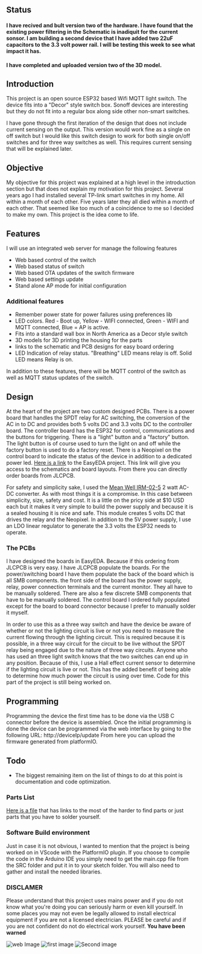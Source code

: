 ## Status
#### I have recived and bult version two of the hardware. I have found that the existing power filtering in the Schematic is inadiquit for the current sonsor. I am building a second device that I have added two 22uF capacitors to the 3.3 volt power rail. I will be testing this week to see what impact it has. 
#### I have completed and uploaded version two of the 3D model.

## Introduction
This project is an open source ESP32 based Wifi MQTT light switch. The device fits into a "Decor" style switch box. Sonoff devices are interesting but they do not fit into a regular box along side other non-smart switches.

I have gone through the first iteration of the design that does not include current sensing on the output. This version would work fine as a single on off switch but I would like this switch design to work for both single on/off switches and for three way switches as well. This requires current sensing that will be explained later.

## Objective
My objective for this project was explained at a high level in the introduction section but that does not explain my motivation for this project. Several years ago I had installed several TP-link smart switches in my home. All within a month of each other. Five years later they all died within a month of each other. That seemed like too much of a coincidence to me so I decided to make my own. This project is the idea come to life.

## Features
I will use an integrated web server for manage the following features
 * Web based control of the switch
 * Web based status of switch
 * Web based OTA updates of the switch firmware
 * Web based settings update
 * Stand alone AP mode for initial configuration

### Additional features 
 * Remember power state for power failures using preferences lib
 * LED colors. Red - Boot up, Yellow - WIFI connected, Green - WIFI and MQTT connected, Blue = AP is active.
 * Fits into a standard wall box in North America as a Decor style switch
 * 3D models for 3D printing the housing for the parts
 * links to the schematic and PCB designs for easy board ordering
 * LED Indication of relay status. "Breathing" LED means relay is off. Solid LED means Relay is on.

 In addition to these features, there will be MQTT control of the switch as well as MQTT status updates of the switch.

## Design
At the heart of the project are two custom designed PCBs. There is a power board that handles the SPDT relay for AC switching, the conversion of the AC in to DC and provides both 5 volts DC and 3.3 volts DC to the controller board. The controller board has the ESP32 for control, communications and the buttons for triggering. There is a "light" button and a "factory" button. The light button is of course used to turn the light on and off while the factory button is used to do a factory reset. There is a Neopixel on the control board to indicate the status of the device in addition to a dedicated power led. [Here is a link](https://oshwlab.com/bhboyle/esp32-light-switch) to the EasyEDA project. This link will give you access to the schematics and board layouts. From there you can directly order boards from JLCPCB.

For safety and simplicity sake, I used the [Mean Well IRM-02-5](https://www.digikey.ca/en/products/detail/mean-well-usa-inc/IRM-02-5/7704628?s=N4IgTCBcDaIIwA4BsSC0BmADJgnKgcgCIgC6AvkA) 2 watt AC-DC converter. As with most things it is a compromise. In this case between simplicity, size, safety and cost. It is a little on the pricy side at $10 USD each but it makes it very simple to build the power supply and because it is a sealed housing it is nice and safe. This module creates 5 volts DC that drives the relay and the Neopixel. In addition to the 5V power supply, I use an LDO linear regulator to generate the 3.3 volts the ESP32 needs to operate.

### The PCBs
I have designed the boards in EasyEDA. Because if this ordering from JLCPCB is very easy. I have JLCPCB populate the boards. For the power/switching board I have them populate the back of the board which is all SMB components. the front side of the board has the power supply, relay, power connection terminals and the current monitor. They all have to be manually soldered. There are also a few discrete SMB components that have to be manually soldered. The control board I ordered fully populated except for the board to board connector because I prefer to manually solder it myself. 

In order to use this as a three way switch and have the device be aware of whether or not the lighting circuit is live or not you need to measure the current flowing through the lighting circuit. This is required because it is possible, in a three way circuit for the circuit to be live without the SPDT relay being engaged due to the nature of three way circuits. Anyone who has used an three light switch knows that the two switches can end up in any position. Because of this, I use a Hall effect current sensor to determine if the lighting circuit is live or not. This has the added benefit of being able to determine how much power the circuit is using over time. Code for this part of the project is still being worked on.

## Programming
Programming the device the first time has to be done via the USB C connector before the device is assembled. Once the initial programming is done the device can be programmed via the web interface by going to the following URL: http://deviceIp/update From here you can upload the firmware generated from platformIO.

## Todo
* The biggest remaining item on the list of things to do at this point is documentation and code optimization. 

### Parts List
[Here is a file](https://docs.google.com/spreadsheets/d/1vnkWm73apcbOtNqYmAgQMh_5zk3PtoovNklXcG1IaSc/edit?usp=sharing) that has links to the most of the harder to find parts or just parts that you have to solder yourself. 

### Software Build environment
Just in case it is not obvious, I wanted to mention that the project is being worked on in VScode with the PlatformIO plugin. If you choose to compile the code in the Arduino IDE you simply need to get the main.cpp file from the SRC folder and put it in to your sketch folder. You will also need to gather and install the needed libraries.

### DISCLAMER
Please understand that this project uses mains power and if you do not know what you're doing you can seriously harm or even kill yourself. In some places you may not even be legally allowed to install electrical equipment if you are not a licensed electrician. PLEASE be careful and if you are not confident do not do electrical work yourself. **You have been warned**

![web Image](Images/Web_Interface.jpg) ![first image](Images/ESP32_Light_Switch.jpg) ![Second image](Images/PXL_20230427_213526602.jpg)
